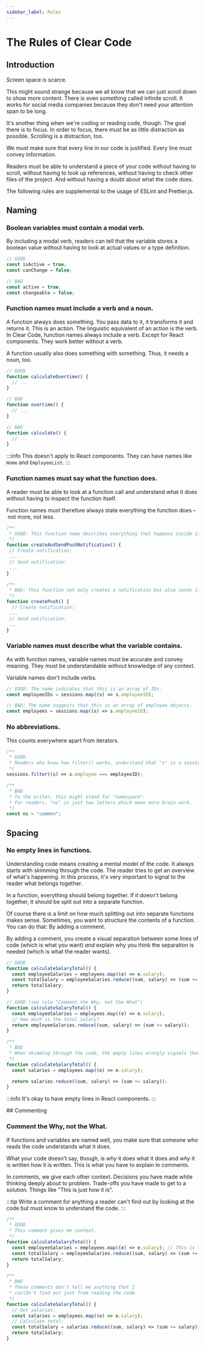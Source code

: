 ```yaml
---
sidebar_label: Rules
---
```


# The Rules of Clear Code

## Introduction

Screen space is scarce.

This might sound strange because we all know that we can just scroll down to show more content. There is even something called infinite scroll. It works for social media companies because they don't need your attention span to be long.

It's another thing when we're coding or reading code, though. The goal there is to focus. In order to focus, there must be as little distraction as possible. Scrolling is a distraction, too.

We must make sure that every line in our code is justified. Every line must convey information.

Readers must be able to understand a piece of your code without having to scroll, without having to look up references, without having to check other files of the project. And without having a doubt about what the code does.

The following rules are supplemental to the usage of ESLint and Prettier.js.

## Naming

### Boolean variables must contain a modal verb.

By including a modal verb, readers can tell that the variable stores a boolean value without having to look at actual values or a type definition.

```jsx
// GOOD
const isActive = true;
const canChange = false;

// BAD
const active = true;
const changeable = false;
```

### Function names must include a verb and a noun.

A function always does something. You pass data to it, it transforms it and returns it. This is an action. The linguistic equivalent of an action is the verb. In Clear Code, function names always include a verb. Except for React components. They work better without a verb.

A function usually also does something with something. Thus, it needs a noun, too.

```jsx
// GOOD
function calculateOvertime() {
  // ...
}

// BAD
function overtime() {
  // ...
}

// BAD
function calculate() {
  // ...
}
```

:::info
This doesn't apply to React components. They can have names like `Home` and `EmployeeList`.
:::

### Function names must say what the function does.

A reader must be able to look at a function call and understand what it does without having to inspect the function itself.

Function names must therefore always state everything the function does – not more, not less.

```jsx
/**
 * GOOD: This function name describes everything that happens inside it.
 */
function createAndSendPushNotification() {
 // Create notification:
 ...
 // Send notification:
 ...
}

/**
 * BAD: This function not only creates a notification but also sends it.
 */
function createPush() {
  // Create notification:
 ...
 // Send notification:
 ...
}
```

### Variable names must describe what the variable contains.

As with function names, variable names must be accurate and convey meaning. They must be understandable without knowledge of any context.

Variable names don't include verbs.

```jsx
// GOOD: The name indicates that this is an array of IDs.
const employeeIDs = sessions.map((s) => s.employeeID);

// BAD: The name suggests that this is an array of employee objects.
const employees = sessions.map((s) => s.employeeID);
```

### No abbreviations.

This counts everywhere apart from iterators.

```jsx
/**
 * GOOD
 * Readers who know how filter() works, understand that "s" is a session.
 */
sessions.filter((s) => s.employee === employeeID);

/**
 * BAD
 * To the writer, this might stand for "namespace".
 * For readers, "ns" is just two letters which mean more brain work.
 */
const ns = "common";
```

## Spacing

### No empty lines in functions.

Understanding code means creating a mental model of the code. It always starts with skimming through the code. The reader tries to get an overview of what's happening. In this process, it's very important to signal to the reader what belongs together.

In a function, everything should belong together. If it doesn't belong together, it should be split out into a separate function.

Of course there is a limit on how much splitting out into separate functions makes sense. Sometimes, you want to structure the contents of a function. You can do that: By adding a comment.

By adding a comment, you create a visual separation between some lines of code (which is what you want) _and_ explain why you think the separation is needed (which is what the reader wants).

```jsx
// GOOD
function calculateSalaryTotal() {
  const employeeSalaries = employees.map((e) => e.salary);
  const totalSalary = employeeSalaries.reduce((sum, salary) => (sum += salary));
  return totalSalary;
}

// GOOD (see rule "Comment the Why, not the What")
function calculateSalaryTotal() {
  const employeeSalaries = employees.map((e) => e.salary);
  // How much is the total salary?
  return employeeSalaries.reduce((sum, salary) => (sum += salary));
}

/**
 * BAD
 * When skimming through the code, the empty lines wrongly signals that a new function starts.
 */
function calculateSalaryTotal() {
  const salaries = employees.map((e) => e.salary);

  return salaries.reduce((sum, salary) => (sum += salary));
}
```

:::info
It's okay to have empty lines in React components.
:::

<!-- ## `function` vs `const`

Within a `function`, use `const` to define a function. Outside of a `function`, use `function`. -->

<!-- ## Use functional programming techniques.

Functional programming makes sure that the reader's eye does not have to jump up and down more than necessary. -->

## Commenting

### Comment the Why, not the What.

If functions and variables are named well, you make sure that someone who reads the code understands what it does.

What your code doesn't say, though, is _why_ it does what it does and _why_ it is written how it is written. This is what you have to explain in comments.

In comments, we give each other context. Decisions you have made while thinking deeply about to problem. Trade-offs you have made to get to a solution. Things like "This is just how it is".

:::tip
Write a comment for anything a reader can't find out by looking at the code but must know to understand the code.
:::

```jsx
/**
 * GOOD
 * This comment gives me context.
 */
function calculateSalaryTotal() {
  const employeeSalaries = employees.map((e) => e.salary); // This is the monthly salary in cents.
  const totalSalary = employeeSalaries.reduce((sum, salary) => (sum += salary));
  return totalSalary;
}

/**
 * BAD
 * These comments don't tell me anything that I
 * couldn't find out just from reading the code.
 */
function calculateSalaryTotal() {
  // Get salaries:
  const salaries = employees.map((e) => e.salary);
  // Calculate total:
  const totalSalary = salaries.reduce((sum, salary) => (sum += salary));
  return totalSalary;
}
```
